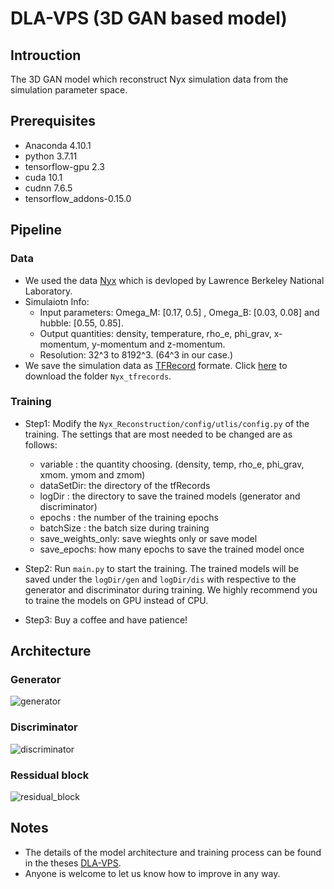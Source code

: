 # DLA-VPS (3D GAN based model)

## Introuction

The 3D GAN model which reconstruct Nyx simulation data from the simulation parameter space.

## Prerequisites
* Anaconda 4.10.1
* python 3.7.11
* tensorflow-gpu 2.3
* cuda 10.1
* cudnn 7.6.5
* tensorflow_addons-0.15.0

## Pipeline

### Data
* We used the data [Nyx](https://amrex-astro.github.io/Nyx/) which is devloped by Lawrence Berkeley National Laboratory. 
* Simulaiotn Info: 
  * Input parameters: Omega_M: [0.17, 0.5] , Omega_B: [0.03, 0.08] and hubble: [0.55, 0.85].
  * Output quantities: density, temperature, rho_e, phi_grav, x-momentum, y-momentum and z-momentum. 
  * Resolution: 32^3 to 8192^3. (64^3 in our case.)
* We save the simulation data as [TFRecord](https://www.tensorflow.org/tutorials/load_data/tfrecord) formate. Click [here](https://drive.google.com/drive/folders/1vnwy9KluZtB2vxu_BWC7c06p8rdnhK1c?usp=sharing) to download the folder `Nyx_tfrecords`.

### Training

* Step1: Modify the `Nyx_Reconstruction/config/utlis/config.py` of the training. The settings that are most needed to be changed are as follows:  
  * variable  : the quantity choosing. (density, temp, rho_e, phi_grav, xmom. ymom and zmom)
  * dataSetDir: the directory of the tfRecords
  * logDir    : the directory to save the trained models (generator and discriminator)
  * epochs    : the number of the training epochs
  * batchSize : the batch size during training
  * save_weights_only: save wieghts only or save model
  * save_epochs: how many epochs to save the trained model once
  
* Step2: Run `main.py` to start the training. The trained models will be saved under the `logDir/gen` and `logDir/dis` with respective to the generator and discriminator during training. We highly recommend you to traine the models on GPU instead of CPU.
* Step3: Buy a coffee and have patience!

## Architecture

### Generator
![generator](https://user-images.githubusercontent.com/59753286/150675090-f6e2ac97-0860-4357-bba6-addba81955d7.png)
### Discriminator 
![discriminator](https://user-images.githubusercontent.com/59753286/150675104-713c5835-e5e0-4203-8a3a-94a68f5904d7.png)
### Ressidual block
![residual_block](https://user-images.githubusercontent.com/59753286/150675117-8bea2bdb-5bd0-47bb-b77a-2249d1001b40.jpg)

## Notes
* The details of the model architecture and training process can be found in the theses [DLA-VPS](https://ieeexplore.ieee.org/document/9763014).
* Anyone is welcome to let us know how to improve in any way.
